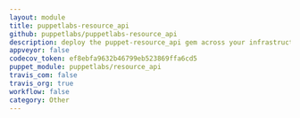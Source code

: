 ```yaml
---
layout: module
title: puppetlabs-resource_api
github: puppetlabs/puppetlabs-resource_api
description: deploy the puppet-resource_api gem across your infrastructure
appveyor: false
codecov_token: ef8ebfa9632b46799eb523869ffa6cd5
puppet_module: puppetlabs/resource_api
travis_com: false
travis_org: true
workflow: false
category: Other
---
```


